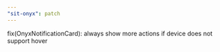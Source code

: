 ```yaml
---
"sit-onyx": patch
---
```


fix(OnyxNotificationCard): always show more actions if device does not support hover

